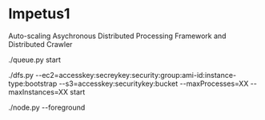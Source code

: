 Impetus1
========

Auto-scaling Asychronous Distributed Processing Framework and Distributed Crawler

./queue.py start


./dfs.py --ec2=accesskey:secreykey:security:group:ami-id:instance-type:bootstrap --s3=accesskey:securitykey:bucket  --maxProcesses=XX --maxInstances=XX start


./node.py --foreground
